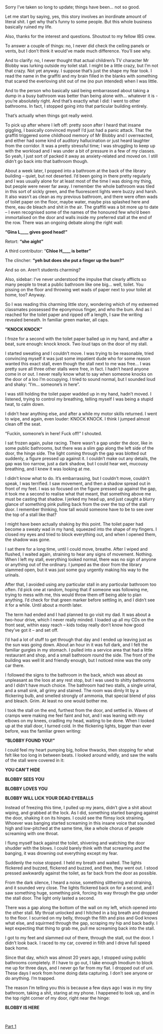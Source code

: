 Sorry I’ve taken so long to update; things have been… not so good. 

Let me start by saying, yes, this story involves an inordinate amount of literal shit. I get why that’s funny to some people. But this whole business basically ruined my life. 

Also, thanks for the interest and questions. Shoutout to my fellow IBS crew. 

To answer a couple of things: no, I never did check the ceiling panels or vents, but I don’t think it would’ve made much difference. You’ll see why. 

And to clarify: no, I never thought that actual children’s TV character Mr Blobby was lurking outside my toilet stall. I might be a little crazy, but I’m not that crazy. Not yet anyway. I suppose that’s just the shape my fear took. I read the name in the graffiti and my brain filled in the blanks with something that scared the everloving shit out of me (no pun intended) when I was little. 

And to the person who basically said being embarrassed about taking a dump in a busy bathroom was better than being alone with… whatever it is ­­­­­- you’re absolutely right. And that’s exactly what I did: I went to other bathrooms. In fact, I stopped going into that particular building entirely.

That’s actually when things got really weird. 

To pick up after where I left off: pretty soon after I heard that insane giggling, I basically convinced myself I’d just had a panic attack. That the graffiti triggered some childhood memory of Mr Blobby and I overreacted, and either had some kind of auditory hallucination or just heard laughter from the corridor. It was a pretty stressful time; I was struggling to keep up with the workload and I was under a bit of pressure in a few of my classes. So yeah, I just sort of packed it away as anxiety-related and moved on. I still didn’t go back into that bathroom though. 

About a week later, I popped into a bathroom at the back of the library building – quiet, but not deserted. I’d been going in there pretty regularly and I was usually alone for at least most of the time I was doing my thing, but people were never far away. I remember the whole bathroom was tiled in this sort of sickly green, and the fluorescent lights were buzzy and harsh. It also wasn’t as clean as my previous bathroom, and there were often wads of toilet paper on the floor, maybe water, maybe piss splashed here and there, eau de bleach and shit in the air. The graffiti was a bit more up to date – I even recognised some of the names of the honoured few who’d been immortalised on the door and walls inside my preferred stall at the end of the row. There was an ongoing debate along the right wall: 

**“Gina L\_\_\_\_ gives good head!”**

Retort: **“she aight”**

A third contributor: “**Chloe H\_\_\_\_ is better”**

The clincher: **“yeh but does she put a finger up the bum?”**

And so on.  Aren’t students charming? 

Also, sidebar: I’ve never understood the impulse that clearly afflicts so many people to treat a public bathroom like one big… well, toilet. You pissing on the floor and throwing wet wads of paper next to your toilet at home, too? Anyway. 

So I was reading this charming little story, wondering which of my esteemed classmates possessed the eponymous finger, and who the bum. And as I reached for the toilet paper and ripped off a length, I saw the writing revealed beneath. In familiar green marker, all caps. 

**“KNOCK KNOCK”**

I froze for a second with the toilet paper balled up in my hand, and after a beat, sure enough: knock knock. Two loud taps on the door of my stall. 

I started sweating and I couldn’t move. I was trying to be reasonable, tried convincing myself it was just some impatient dude who for some reason wanted this exact stall, even though the stall next to me was free… I was pretty sure all three other stalls were free, in fact. I hadn’t heard anyone come in or out. I never really know what to say when someone knocks on the door of a loo I’m occupying. I tried to sound normal, but I sounded loud and shaky: “I’m… someone’s in here”. 

I was still holding the toilet paper wadded up in my hand, hadn’t moved. I listened, trying to control my breathing, telling myself I was being a stupid twat, to calm down. 

I didn’t hear anything else, and after a while my motor skills returned. I went to wipe, and again, even louder: KNOCK KNOCK. I think I jumped almost clean off the seat.

“Fuckin, someone’s in here! Fuck off!” I shouted. 

I sat frozen again, pulse racing. There wasn’t a gap under the door, like in some public bathrooms, but there was a slim gap along the left side of the door, the hinge side. The light coming through the gap was blotted out suddenly, a figure pressed up against it. I couldn’t make out any details, the gap was too narrow, just a dark shadow, but I could hear wet, mucousy breathing, and I knew it was looking at me. 

I didn’t know what to do. It’s embarrassing, but I couldn’t move, couldn’t speak, I was terrified. I saw movement, and then a shadow spread out in front of my feet. I was so focused on the figure pressed up against the gap, it took me a second to realise what that meant, that something above me must be casting that shadow. I jerked my head up, and just caught a blurry glance of something pink pulling back from the over the top of the stall door. I remember thinking, how tall would someone have to be to see over the top of a stall like that? 

I might have been actually shaking by this point. The toilet paper had become a sweaty wad in my hand, squeezed into the shape of my fingers. I closed my eyes and tried to block everything out, and when I opened them, the shadow was gone. 

I sat there for a long time, until I could move, breathe. After I wiped and flushed, I waited again, straining to hear any signs of movement. Nothing. When I left my stall, everything looked normal, there was no sign of anyone or anything out of the ordinary. I jumped as the door from the library slammed open, but it was just some guy urgently making his way to the urinals. 

After that, I avoided using any particular stall in any particular bathroom too often. I’d pick one at random, hoping that if someone was following me, trying to mess with me, this would throw them off being able to plan anything. I’d check for that green marker before settling in, and I didn’t see it for a while. Until about a month later. 

The term had ended and I had planned to go visit my dad. It was about a two-hour drive, which I never really minded. I loaded up all my CDs on the front seat, within easy reach – kids today really don’t know how good they’ve got it – and set off. 

I’d had a lot of stuff to get through that day and I ended up leaving just as the sun was going down. About an hour in it was full dark, and I felt the familiar gurgles in my stomach. I pulled into a service area that had a little restaurant and shop, and a small bathroom round the side. The front of the building was well lit and friendly enough, but I noticed mine was the only car there. 

I followed the signs to the bathroom in the back, which was about as unpleasant as the loos at any rest stop, but I was used to shitty bathrooms and I didn’t have much choice. The bathroom had two stalls, a single urinal, and a small sink, all grimy and stained. The room was dimly lit by a flickering bulb, and smelled strongly of ammonia, that special blend of piss and bleach. Grim. At least no one would bother me.

I took the stall on the end, furthest from the door, and settled in. Waves of cramps were making me feel faint and hot, and I was leaning with my elbows on my knees, cradling my head, waiting to be done. When I looked up at the stall door, I turned cold. In the flickering lights, bigger than ever before, was the familiar green writing:

**“BLOBBY FOUND YOU!”**

I could feel my heart pumping big, hollow thwacks, then stopping for what felt like too long in between beats. I looked around wildly, and saw the walls of the stall were covered in it:

**YOU CAN’T HIDE**

**BLOBBY SEES YOU**

**BLOBBY LOVES YOU**

**BLOBBY WILL LICK YOUR DEAD EYEBALLS**

Instead of freezing this time, I pulled up my jeans, didn’t give a shit about wiping, and grabbed at the lock. As I did, something started banging against the door, shaking it on its hinges. I could see the flimsy lock straining. Whoever was banging started screaming in this insane voice that sounded high and low-pitched at the same time, like a whole chorus of people screaming with one throat. 

I flung myself back against the toilet, shivering and watching the door shudder with the blows. I could barely think with that screaming and the banging, it was drowning out everything except my fear. 

Suddenly the noise stopped. I held my breath and waited. The lights flickered and buzzed, flickered and buzzed, and then, they went out. I stood pressed awkwardly against the toilet, as far back from the door as possible. 

From the dark silence, I heard a noise, something slithering and straining, and it sounded very close. The lights flickered back on for a second, and I saw something huge, something pink, forcing its way through the gap under the stall door. The light only lasted a second. 

There was a gap along the bottom of the wall on my left, which opened into the other stall. My throat unlocked and I hitched in a big breath and dropped to the floor. I scurried on my belly, through the filth and piss and God knows what else, and squirmed through the gap, scraping my hip and back badly. I kept expecting that thing to grab me, pull me screaming back into the stall.

I got to my feet and slammed out of there, through the stall, out the door. I didn’t look back. I raced to my car, covered in filth and I drove full speed back home. 

Since that day, which was almost 20 years ago, I stopped using public bathrooms completely. If I have to go out, I take enough Imodium to block me up for three days, and I never go far from my flat. I dropped out of uni. These days I work from home doing data capturing. I don't see anyone or do anything. I’m trapped. 

The reason I’m telling you this is because a few days ago I was in my tiny bathroom, taking a shit, staring at my phone. I happened to look up, and in the top right corner of my door, right near the hinge:

**BLOBBY IS HERE**

&#x200B;

[Part 1](https://www.reddit.com/r/nosleep/comments/vhana1/dont_respond_to_bathroom_graffiti/)